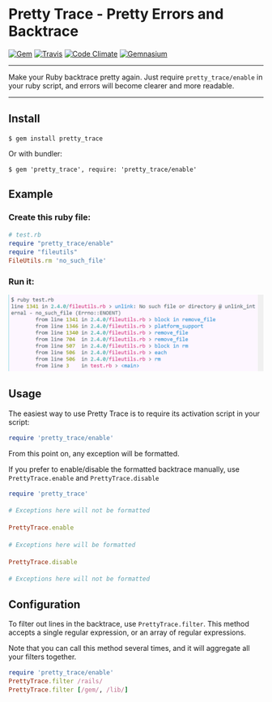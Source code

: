 Pretty Trace - Pretty Errors and Backtrace
==================================================

[![Gem](https://img.shields.io/gem/v/pretty_trace.svg?style=flat-square)](https://rubygems.org/gems/pretty_trace)
[![Travis](https://img.shields.io/travis/DannyBen/pretty_trace.svg?style=flat-square)](https://travis-ci.org/DannyBen/pretty_trace)
[![Code Climate](https://img.shields.io/codeclimate/github/DannyBen/pretty_trace.svg?style=flat-square)](https://codeclimate.com/github/DannyBen/pretty_trace)
[![Gemnasium](https://img.shields.io/gemnasium/DannyBen/pretty_trace.svg?style=flat-square)](https://gemnasium.com/DannyBen/pretty_trace)

---

Make your Ruby backtrace pretty again. Just require `pretty_trace/enable` 
in your ruby script, and errors will become clearer and more readable.

---

Install
--------------------------------------------------

```
$ gem install pretty_trace
```

Or with bundler:

```
$ gem 'pretty_trace', require: 'pretty_trace/enable'
```

Example
--------------------------------------------------

### Create this ruby file:

```ruby
# test.rb
require "pretty_trace/enable"
require "fileutils"
FileUtils.rm 'no_such_file'
```

### Run it:

![screenshot](/screenshot.png)


Usage
--------------------------------------------------

The easiest way to use Pretty Trace is to require its activation script in
your script:

```ruby
require 'pretty_trace/enable'
```

From this point on, any exception will be formatted.

If you prefer to enable/disable the formatted backtrace manually, use 
`PrettyTrace.enable` and `PrettyTrace.disable`

```ruby
require 'pretty_trace'

# Exceptions here will not be formatted

PrettyTrace.enable

# Exceptions here will be formatted

PrettyTrace.disable

# Exceptions here will not be formatted
```


Configuration
--------------------------------------------------

To filter out lines in the backtrace, use `PrettyTrace.filter`. This method
accepts a single regular expression, or an array of regular expressions.

Note that you can call this method several times, and it will aggregate all
your filters together.

```ruby
require 'pretty_trace/enable'
PrettyTrace.filter /rails/
PrettyTrace.filter [/gem/, /lib/]
```